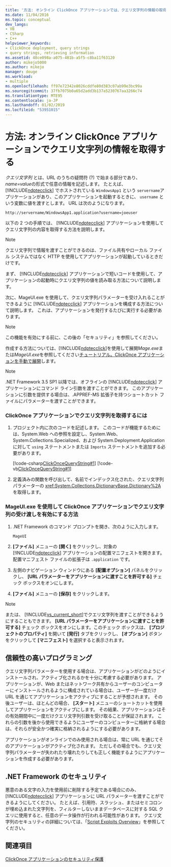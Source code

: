 ```yaml
---
title: '方法: オンライン ClickOnce アプリケーションでは、クエリ文字列の情報の取得 |Microsoft Docs'
ms.date: 11/04/2016
ms.topic: conceptual
dev_langs:
- VB
- CSharp
- C++
helpviewer_keywords:
- ClickOnce deployment, query strings
- query strings, retrieving information
ms.assetid: 48ce098a-a075-481b-a5f5-c8ba11f63120
author: mikejo5000
ms.author: mikejo
manager: douge
ms.workload:
- multiple
ms.openlocfilehash: ff97e72342e8026cddfe80d383c07ab99e3bc99a
ms.sourcegitcommit: 37fb7075b0a65d2add3b137a5230767aa3266c74
ms.translationtype: MTE95
ms.contentlocale: ja-JP
ms.lasthandoff: 01/02/2019
ms.locfileid: "53951015"
---
```

# <a name="how-to-retrieve-query-string-information-in-an-online-clickonce-application"></a>方法: オンライン ClickOnce アプリケーションでクエリ文字列の情報を取得する
*クエリ文字列* とは、URL のうちの疑問符 (?) で始まる部分であり、 *name=value*の形式で任意の情報を記述します。 たとえば、 [!INCLUDE[ndptecclick](../deployment/includes/ndptecclick_md.md)] でホストされている `WindowsApp1` という `servername`アプリケーションがあり、このアプリケーションを起動するときに、 `username` という変数に値を渡すとします。 URL は次のようになります。  
  
 `http://servername/WindowsApp1.application?username=joeuser`  
  
 以下の 2 つの手順では、 [!INCLUDE[ndptecclick](../deployment/includes/ndptecclick_md.md)] アプリケーションを使用してクエリ文字列の内容を取得する方法を説明します。  
  
> [!NOTE]
>  クエリ文字列で情報を渡すことができるのは、ファイル共有やローカル ファイル システムではなく HTTP を使用してアプリケーションが起動しているときだけです。  
  
 まず、 [!INCLUDE[ndptecclick](../deployment/includes/ndptecclick_md.md)] アプリケーションで短いコードを使用して、アプリケーションの起動時にクエリ文字列の値を読み取る方法について説明します。  
  
 次に、MageUI.exe を使用して、クエリ文字列パラメーターを受け入れることができるように [!INCLUDE[ndptecclick](../deployment/includes/ndptecclick_md.md)] アプリケーションを構成する方法について説明します。 これは、アプリケーションを発行するたびに実行する必要があります。  
  
> [!NOTE]
>  この機能を有効にする前に、この後の「セキュリティ」を参照してください。  
  
 作成する方法については、[!INCLUDE[ndptecclick](../deployment/includes/ndptecclick_md.md)]を使用して展開*Mage.exe*または*MageUI.exe*を参照してください[チュートリアル。ClickOnce アプリケーションを手動で展開](../deployment/walkthrough-manually-deploying-a-clickonce-application.md)します。  
  
> [!NOTE]
>  .NET Framework 3.5 SP1 以降では、オフラインの [!INCLUDE[ndptecclick](../deployment/includes/ndptecclick_md.md)] アプリケーションにコマンド ライン引数を渡すことができます。 このアプリケーションに引数を提供する場合は、.APPREF-MS 拡張子を持つショートカット ファイルにパラメーターを渡すことができます。  
  
### <a name="to-obtain-query-string-information-from-a-clickonce-application"></a>ClickOnce アプリケーションでクエリ文字列を取得するには  
  
1.  プロジェクト内に次のコードを記述します。 このコードが機能するためには、System.Web への参照を設定し、System.Web、System.Collections.Specialized、および System.Deployment.Application に対して `using` ステートメントまたは `Imports` ステートメントを追加する必要があります。  
  
     [!code-csharp[ClickOnceQueryString#1](../deployment/codesnippet/CSharp/how-to-retrieve-query-string-information-in-an-online-clickonce-application_1.cs)]
     [!code-vb[ClickOnceQueryString#1](../deployment/codesnippet/VisualBasic/how-to-retrieve-query-string-information-in-an-online-clickonce-application_1.vb)]  
  
2.  定義済みの関数を呼び出して、名前でインデックス化された、クエリ文字列パラメーターの <xref:System.Collections.DictionaryBase.Dictionary%2A> を取得します。  
  
### <a name="to-enable-query-string-passing-in-a-clickonce-application-with-mageuiexe"></a>MageUI.exe を使用して ClickOnce アプリケーションでクエリ文字列の受け渡しを有効にする方法  
  
1. .NET Framework のコマンド プロンプトを開き、次のように入力します。  
  
   ```cmd  
   MageUI  
   ```  
  
2. **[ファイル]** メニューの **[開く]** をクリックし、対象の [!INCLUDE[ndptecclick](../deployment/includes/ndptecclick_md.md)] アプリケーションの配置マニフェストを開きます。配置マニフェスト ファイルの拡張子は `.application` です。  
  
3. 左側のナビゲーション ウィンドウにある **[配置オプション]** パネルをクリックし、 **[URL パラメーターをアプリケーションに渡すことを許可する]** チェック ボックスをオンにします。  
  
4. **[ファイル]** メニューの **[保存]** をクリックします。  
  
> [!NOTE]
>  または、 [!INCLUDE[vs_current_short](../code-quality/includes/vs_current_short_md.md)]でクエリ文字列を渡すことができるようにすることもできます。 **[URL パラメーターをアプリケーションに渡すことを許可する]** チェック ボックスをオンにします。このチェック ボックスは、 **[プロジェクトのプロパティ]** を開いて **[発行]** タブをクリックし、 **[オプション]** ボタンをクリックして **[マニフェスト]** を選択すると表示されます。  
  
## <a name="robust-programming"></a>信頼性の高いプログラミング  
 クエリ文字列パラメーターを使用する場合は、アプリケーションがどのようにインストールされ、アクティブ化されるかを十分に考慮する必要があります。 アプリケーションが、Web またはネットワーク共有からユーザーのコンピューターにインストールされるように構成されている場合は、ユーザーが一度だけ URL を通じてアプリケーションをアクティブにすることが予想されます。 その後ユーザーは、ほとんどの場合、 **[スタート]** メニューのショートカットを使用してアプリケーションをアクティブにします。 その結果、アプリケーションはその有効期間中に一度だけクエリ文字列引数を受け取ることが保証されます。 これらの引数を後から使用できるようにユーザーのコンピューターに格納する場合は、それらが安全かつ確実に格納されるようにする必要があります。  
  
 アプリケーションがオンラインでのみ使用される場合は、常に URL を通じてそのアプリケーションがアクティブ化されます。 ただしその場合でも、クエリ文字列パラメーターが失われたり壊れたりしても正しく機能するようにアプリケーションを作成する必要があります。  
  
## <a name="net-framework-security"></a>.NET Framework のセキュリティ  
 悪意のある文字の入力を使用前に削除する予定である場合にのみ、 [!INCLUDE[ndptecclick](../deployment/includes/ndptecclick_md.md)] アプリケーションに URL パラメーターを渡すことができるようにしてください。 たとえば、引用符、スラッシュ、またはセミコロンが埋め込まれた文字列を、フィルターしないままデータベースに対する SQL クエリに使用すると、任意のデータ操作が行われる可能性があります。 クエリ文字列のセキュリティの詳細については、「[Script Exploits Overview](https://msdn.microsoft.com/Library/772c7312-211a-4eb3-8d6e-eec0aa1dcc07)」を参照してください。  
  
## <a name="see-also"></a>関連項目  
 [ClickOnce アプリケーションのセキュリティ保護](../deployment/securing-clickonce-applications.md)